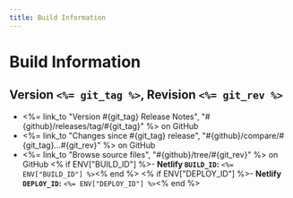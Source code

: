 ```yaml
---
title: Build Information
---
```


# Build Information

## Version `<%= git_tag %>`, Revision `<%= git_rev %>`

- <%= link_to "Version #{git_tag} Release Notes", "#{github}/releases/tag/#{git_tag}" %> on GitHub
- <%= link_to "Changes since #{git_tag} release", "#{github}/compare/#{git_tag}...#{git_rev}" %> on GitHub
- <%= link_to "Browse source files", "#{github}/tree/#{git_rev}" %> on GitHub
<% if ENV["BUILD_ID"] %>- **Netlify `BUILD_ID`:** `<%= ENV["BUILD_ID"] %>`<% end %>
<% if ENV["DEPLOY_ID"] %>- **Netlify `DEPLOY_ID`:** `<%= ENV["DEPLOY_ID"] %>`<% end %>
